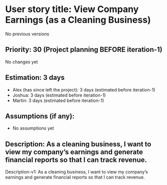 # User story title: View Company Earnings (as a Cleaning Business)
No previous versions

## Priority: 30 (Project planning BEFORE iteration-1)
No changes yet

## Estimation: 3 days
* Alex (has since left the project): 3 days (estimated before iteration-1)
* Joshua: 3 days (estimated before iteration-1)
* Martin: 3 days (estimated before iteration-1)

## Assumptions (if any):
* No assumptions yet

## Description: As a cleaning business, I want to view my company’s earnings and generate financial reports so that I can track revenue.
Description-v1: As a cleaning business, I want to view my company’s earnings and generate financial reports so that I can track revenue.
